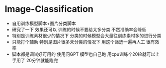 # Image-Classification
- 自用训练模型脚本+图片分类脚本
- 研究了一下 效果还可以 训练的时候不要给太多分类 不然准确率会降低
- 特别是训练素材很少的情况下 分类的时候模型会大量往训练素材多的进行分类
- 只能打个辅助 特别是图片很多未分类的情况下 用这个筛选一遍再人工 很有效率
- 脚本都是调试好可用的 使用问GPT 模型也自己跑 用cpu训练个20轮就可以上手用了 20分钟就能跑完
